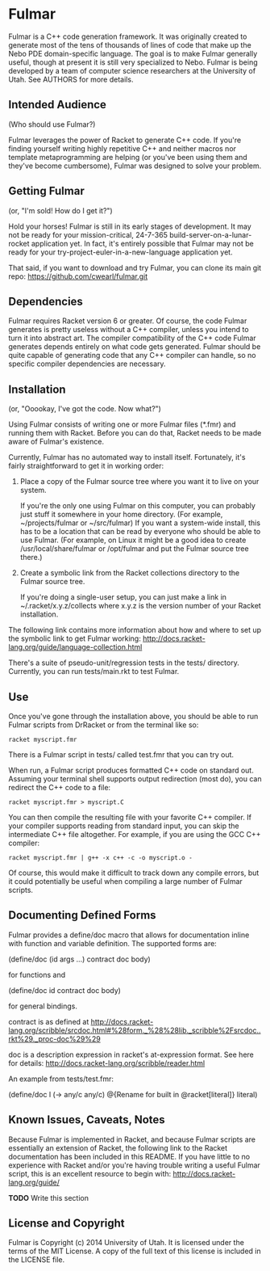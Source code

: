 Fulmar
======

Fulmar is a C++ code generation framework. It was originally created to generate most of the tens of thousands of lines of code that make up the Nebo PDE domain-specific language.
The goal is to make Fulmar generally useful, though at present it is still very specialized to Nebo.
Fulmar is being developed by a team of computer science researchers at the University of Utah. See AUTHORS for more details.

Intended Audience
-----------------

(Who should use Fulmar?)

Fulmar leverages the power of Racket to generate C++ code. If you're finding yourself writing highly repetitive C++ and neither macros nor template metaprogramming are helping (or you've been using them and they've become cumbersome), Fulmar was designed to solve your problem.

Getting Fulmar
--------------

(or, "I'm sold! How do I get it?")

Hold your horses! Fulmar is still in its early stages of development. It may not be ready for your mission-critical, 24-7-365 build-server-on-a-lunar-rocket application yet. In fact, it's entirely possible that Fulmar may not be ready for your try-project-euler-in-a-new-language application yet.

That said, if you want to download and try Fulmar, you can clone its main git repo:
https://github.com/cwearl/fulmar.git

Dependencies
------------

Fulmar requires Racket version 6 or greater.
Of course, the code Fulmar generates is pretty useless without a C++ compiler, unless you intend to turn it into abstract art.
The compiler compatibility of the C++ code Fulmar generates depends entirely on what code gets generated. Fulmar should be quite capable of generating code that any C++ compiler can handle, so no specific compiler dependencies are necessary.

Installation
------------

(or, "Ooookay, I've got the code. Now what?")

Using Fulmar consists of writing one or more Fulmar files (\*.fmr) and running them with Racket. Before you can do that, Racket needs to be made aware of Fulmar's existence.

Currently, Fulmar has no automated way to install itself. Fortunately, it's fairly straightforward to get it in working order:

 1. Place a copy of the Fulmar source tree where you want it to live on your system.

    If you're the only one using Fulmar on this computer, you can probably just stuff it somewhere in your home directory. (For example, ~/projects/fulmar or ~/src/fulmar)
    If you want a system-wide install, this has to be a location that can be read by everyone who should be able to use Fulmar. (For example, on Linux it might be a good idea to create /usr/local/share/fulmar or /opt/fulmar and put the Fulmar source tree there.)

 2. Create a symbolic link from the Racket collections directory to the Fulmar source tree.

    If you're doing a single-user setup, you can just make a link in ~/.racket/x.y.z/collects where x.y.z is the version number of your Racket installation.

The following link contains more information about how and where to set up the symbolic link to get Fulmar working:
http://docs.racket-lang.org/guide/language-collection.html

There's a suite of pseudo-unit/regression tests in the tests/ directory. Currently, you can run tests/main.rkt to test Fulmar.

Use
---

Once you've gone through the installation above, you should be able to run Fulmar scripts from DrRacket or from the terminal like so:

    racket myscript.fmr

There is a Fulmar script in tests/ called test.fmr that you can try out.

When run, a Fulmar script produces formatted C++ code on standard out. Assuming your terminal shell supports output redirection (most do), you can redirect the C++ code to a file:

    racket myscript.fmr > myscript.C

You can then compile the resulting file with your favorite C++ compiler. If your compiler supports reading from standard input, you can skip the intermediate C++ file altogether. For example, if you are using the GCC C++ compiler:

    racket myscript.fmr | g++ -x c++ -c -o myscript.o -

Of course, this would make it difficult to track down any compile errors, but it could potentially be useful when compiling a large number of Fulmar scripts.

Documenting Defined Forms
-------------------------

Fulmar provides a define/doc macro that allows for documentation inline with function and variable definition. The supported forms are:

(define/doc
 (id args ...)
 contract
 doc
 body)

for functions and

(define/doc
 id
 contract
 doc
 body)

for general bindings.

contract is as defined at http://docs.racket-lang.org/scribble/srcdoc.html#%28form._%28%28lib._scribble%2Fsrcdoc..rkt%29._proc-doc%29%29

doc is a description expression in racket's at-expression
format. See here for details: http://docs.racket-lang.org/scribble/reader.html

An example from tests/test.fmr:

(define/doc l
  (-> any/c any/c)
  @{Rename for built in @racket[literal]}
  literal)


Known Issues, Caveats, Notes
----------------------------

Because Fulmar is implemented in Racket, and because Fulmar scripts are essentially an extension of Racket, the following link to the Racket documentation has been included in this README. If you have little to no experience with Racket and/or you're having trouble writing a useful Fulmar script, this is an excellent resource to begin with:
http://docs.racket-lang.org/guide/

**TODO** Write this section

License and Copyright
---------------------

Fulmar is Copyright (c) 2014 University of Utah. It is licensed under the terms of the MIT License. A copy of the full text of this license is included in the LICENSE file.
